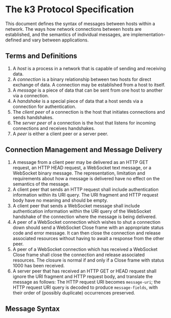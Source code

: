 # The k3 Protocol Specification

This document defines the syntax of messages between hosts within a network. The
ways how network connections between hosts are established, and the semantics of
individual messages, are implementation-defined and vary between applications.

## Terms and Definitions

1. A _host_ is a process in a network that is capable of sending and receiving
   data.
2. A _connection_ is a binary relationship between two hosts for direct exchange
   of data. A connection may be established from a host to itself.
3. A _message_ is a piece of data that can be sent from one host to another via
   a connection.
4. A _handshake_ is a special piece of data that a host sends via a connection
   for authentication.
5. The _client peer_ of a connection is the host that initiates connections and
   sends handshakes.
6. The _server peer_ of a connection is the host that listens for incoming
   connections and receives handshakes.
7. A _peer_ is either a client peer or a server peer.

## Connection Management and Message Delivery

1. A message from a client peer may be delivered as an HTTP GET request, an HTTP
   HEAD request, a WebSocket text message, or a WebSocket binary message. The
   representation, limitation and requirements about how a message is delivered
   have no effect on the semantics of the message.
2. A client peer that sends an HTTP request shall include authentication
   information within its URI query. The URI fragment and HTTP request body have
   no meaning and should be empty.
3. A client peer that sends a WebSocket message shall include authentication
   information within the URI query of the WebSocket handshake of the connection
   where the message is being delivered.
4. A peer of a WebSocket connection which wishes to shut a connection down
   should send a WebSocket Close frame with an appropriate status code and error
   message. It can then close the connection and release associated resources
   without having to await a response from the other peer.
5. A peer of a WebSocket connection which has received a WebSocket Close frame
   shall close the connection and release associated resources. The closure is
   normal if and only if a Close frame with status 1000 has been received.
6. A server peer that has received an HTTP GET or HEAD request shall ignore the
   URI fragment and HTTP request body, and translate the message as follows: The
   HTTP request URI becomes `message-uri`; the HTTP request URI query is decoded
   to produce `message-fields`, with their order of (possibly duplicate)
   occurrences preserved.

## Message Syntax

